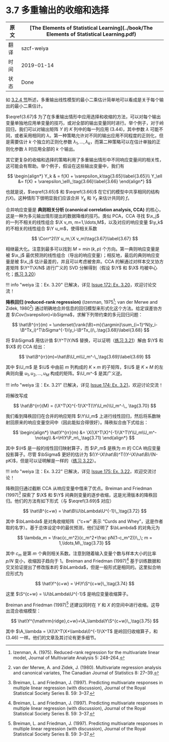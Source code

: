 # 3.7 多重输出的收缩和选择

| 原文   | [The Elements of Statistical Learning](../book/The Elements of Statistical Learning.pdf) |
| ---- | ---------------------------------------- |
| 翻译   | szcf-weiya                               |
| 时间   | 2019-01-14                    |
| 状态 | Done|

如 [3.2.4 节](3.2-Linear-Regression-Models-and-Least-Squares/index.html#_3)所述，多重输出线性模型的最小二乘估计简单地可以看成是关于每个输出的最小二乘估计。

$\eqref{3.67}$
为了在多重输出情形中应用选择和收缩的方法，可以对每个输出变量单独地应用单变量的技巧，或对全部的输出变量同时进行。举个例子，对于岭回归，我们可以对输出矩阵 $Y$ 的 $K$ 列中的每一列应用 (3.44)，其中参数 $\lambda$ 可能不同，或者采用相同的 $\lambda$。第一种策略允许对不同的输出应用不同程度的正则化，但是需要估计 $k$ 个独立的正则化参数 $\lambda_1,\ldots,\lambda_k$，而第二种策略可以在估计单独的正则化参数 $\lambda$ 时应用全部的 $k$ 个输出。

其它更复杂的收缩和选择的策略利用了多重输出情形中不同响应变量间的相关性，这可能会有帮助。举个例子，假设在这些输出变量中，我们有 

$$
\begin{align*}
Y_k & = f(X) + \varepsilon_k\tag{3.65}\label{3.65}\\
Y_\ell &= f(X) + \varepsilon_\ell\,;\tag{3.66}\label{3.66}
\end{align*}
$$

也就是说，$\eqref{3.65}$ 和 $\eqref{3.66}$ 在它们的模型中共享相同的结构 $f(X)$。这种情形下很明显我们应该合并 $Y_k$ 和 $Y_\ell$ 来估计共同的 $f$。

合并响应变量是 **典则相关分析 (canonical correlation analysis, CCA)** 的核心，这是一种为多元输出情形提出的数据降维的技巧。类似 PCA，CCA 寻找 $\x_j$ 的一列不相关的线性组合 $\X v_m, m=1,\ldots,M$，以及对应的响应变量 $\y_k$ 的不相关的线性组合 $\Y u_m$，使得相关系数

$$
\Corr^2(\Y u_m,\X v_m)\tag{3.67}\label{3.67}
$$

相继最大化。注意到最多可以找到 $M=\min(k,p)$ 个方向。第一典则响应变量是被 $\x_j$ 最优预测的线性组合（导出的响应变量）；相反地，最后的典则响应变量是被 $\x_j$ 估计最差的，并且可以考虑被舍弃。CCA 的解通过对样本交叉协方差矩阵 $\Y^T\X/N$ 进行广义的 SVD 分解得到（假设 $\Y$ 和 $\X$ 均被中心化；[练习 3.20](https://github.com/szcf-weiya/ESL-CN/issues/172)）

!!! info "weiya 注：Ex. 3.20"
    已解决，详见 [Issue 172: Ex. 3.20](https://github.com/szcf-weiya/ESL-CN/issues/172)，欢迎讨论交流！

**降秩回归 (reduced-rank regression)** (Izenman, 1975[^1]; van der Merwe and Zidek, 1980[^2]) 通过明确地合并信息的回归模型来形式化这个方法。给定误差协方差 $\Cov(\varepsilon)=\bSigma$，求解下列带约束的多元回归问题：

$$
\hat\B^{rr}(m) = \underset{\rank(\B)=m}{\argmin}\sum_{i=1}^N(y_i-\B^Tx_i)^T\bSigma^{-1}(y_i-\B^Tx_i)\,.\tag{3.68}\label{3.68}
$$

将 $\bSigma$ 用估计值 $\Y^T\Y/N$ 替换，可以证明（[练习 3.21](https://github.com/szcf-weiya/ESL-CN/issues/174)）解由 $\Y$ 和 $\X$ 的 CCA 给出：

$$
\hat\B^{rr}(m)=\hat\B\U_m\U_m^-\,,\tag{3.69}\label{3.69}
$$

其中 $\U_m$ 是 $\U$ 中由前 $m$ 列构成的 $K\times m$ 的子矩阵，$\U$ 是 $K\times M$ 的左典则向量 $u_1,u_2,\ldots,u_M$ 构成的矩阵。$\U_m^-$ 是其广义逆。

!!! info "weiya 注：Ex. 3.21"
    已解决，详见 [Issue 174: Ex. 3.21](https://github.com/szcf-weiya/ESL-CN/issues/174)，欢迎讨论交流！

将解改写成

$$
\hat\B^{rr}(M) = (\X^T\X)^{-1}\X^T(\Y\U_m)\U_m^-\,, \tag{3.70}
$$

我们看到降秩回归在合并的响应矩阵 $\Y\U_m$ 上进行线性回归，然后将系数映射回原来的响应变量空间中（因此能拟合得很好）。降秩拟合由下式给出：

$$
\begin{align*}
\hat\Y^{rr}(m) &= \X(\X^T\X)^{-1}\X^T\Y\U_m\U_m^-\notag\\
&=\H\Y\P_m\,,\tag{3.71}
\end{align*}
$$

其中 $\H$ 是一般的线性回归映射算子，而 $\P_m$ 是秩为 $m$ 的 CCA 响应变量投影算子。尽管 $\bSigma$ 更好的估计为 $(\Y-\X\hat\B)^T(\Y-\X\hat\B)/(N-pK)$，但是可以证明解是一样的（[练习 3.22](https://github.com/szcf-weiya/ESL-CN/issues/175)）。

!!! info "weiya 注：Ex. 3.22"
    已解决，详见 [Issue 175: Ex. 3.22](https://github.com/szcf-weiya/ESL-CN/issues/175)，欢迎交流讨论！

降秩回归通过截断 CCA 从响应变量中借来了优点。Breiman and Friedman (1997)[^3] 探索了 $\X$ 和 $\Y$ 间典则变量的逐步收缩，这是光滑版本的降秩回归。他们的方法有如下形式（与 $\eqref{3.69}$ 对应）

$$
\hat\B^{c+w} = \hat\B\U\bLambda\U^{-1}\,,\tag{3.72}
$$

其中 $\bLambda$ 是对角收缩矩阵（“c+w” 表示 “Curds and Whey”，这是作者取的名字）。基于总体设定中的最优预测，他们证明了 $\bLambda$ 的对角元为

$$
\lambda_m = \frac{c_m^2}{c_m^2+\frac pN(1-c_m^2)}\,,\; m = 1,\ldots,M\,,\tag{3.73}
$$

其中 $c_m$ 是第 $m$ 个典则相关系数。注意到随着输入变量个数与样本大小的比率 $p/N$ 变小，收缩因子趋向于 1。Breiman and Friedman (1997)[^3] 基于训练数据和交叉验证提出了修改版本的 $\bLambda$，但是一般形式是相同的。这里拟合响应形式为 

$$
\hat\Y^{c+w} = \H\Y\S^{c+w}\,,\tag{3.74}
$$

这里 $\S^{c+w} = \U\bLambda\U^{-1}$ 是响应变量收缩算子。

Breiman and Friedman (1997)[^3] 还建议同时在 $Y$ 和 $X$ 的空间中进行收缩。这导出混合收缩模型：

$$
\hat\Y^{\mathrm{ridge},c+w}=\A_\lambda\Y\S^{c+w}\,,\tag{3.75}
$$

其中 $\A_\lambda = \X(\X^T\X+\lambda\I)^{-1}\X^T$ 是岭回归收缩算子，和 (3.46) 一样。他们的文章及其讨论有更多细节。

[^1]: Izenman, A. (1975). Reduced-rank regression for the multivariate linear model, Journal of Multivariate Analysis 5: 248–264.
[^2]: van der Merwe, A. and Zidek, J. (1980). Multivariate regression analysis and canonical variates, The Canadian Journal of Statistics 8: 27–39.
[^3]: Breiman, L. and Friedman, J. (1997). Predicting multivariate responses in multiple linear regression (with discussion), Journal of the Royal Statistical Society Series B. 59: 3–37.